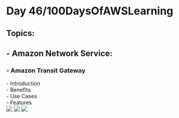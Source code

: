 <h1> Day 46/100DaysOfAWSLearning </h1>
<h2> Topics: </h2>

 <h2>  - Amazon Network Service: </h2>

<h3> - Amazon Transit Gateway </h3>
          - Introduction <br>
          - Benefits <br>
          - Use Cases <br>
          - Features <br>

<img src = "https://github.com/thetechgirlgita/100-days-of-aws-learning/blob/master/Images/Day46/46_1.jpg?raw=true">
<img src = "https://github.com/thetechgirlgita/100-days-of-aws-learning/blob/master/Images/Day46/46_2.jpg?raw=true">
<img src = "https://github.com/thetechgirlgita/100-days-of-aws-learning/blob/master/Images/Day46/46_3.jpg?raw=true">
